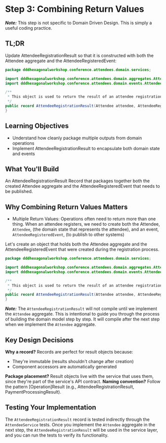 # Step 3: Combining Return Values

***Note:*** This step is not specific to Domain Driven Design.  This is simply a useful coding practice.

## TL;DR

Update AttendeeRegistrationResult so that it is constructed with both the Attendee aggregate and the AttendeeRegisteredEvent:

```java
package dddhexagonalworkshop.conference.attendees.domain.services;

import dddhexagonalworkshop.conference.attendees.domain.aggregates.Attendee;
import dddhexagonalworkshop.conference.attendees.domain.events.AttendeeRegisteredEvent;

/**
 * This object is used to return the result of an attendee registration and contains the objects created by the Aggregate.
 */
public record AttendeeRegistrationResult(Attendee attendee, AttendeeRegisteredEvent attendeeRegisteredEvent) {
}
```

## Learning Objectives

- Understand how cleanly package multiple outputs from domain operations
- Implement AttendeeRegistrationResult to encapsulate both domain state and events

## What You'll Build

An AttendeeRegistrationResult Record that packages together both the created Attendee aggregate and the AttendeeRegisteredEvent that needs to be published.

## Why Combining Return Values Matters
 
- Multiple Return Values: Operations often need to return more than one thing. When an attendee registers, we need to create both the Attendee, `Attendee`, (the domain state that represents the attendee), and an event, `AttendeeRegisteredEvent`, (to publish to other systems)

Let's create an object that holds both the Attendee aggregate and the AttendeeRegisteredEvent that were created during the registration process.

```java
package dddhexagonalworkshop.conference.attendees.domain.services;

import dddhexagonalworkshop.conference.attendees.domain.aggregates.Attendee;
import dddhexagonalworkshop.conference.attendees.domain.events.AttendeeRegisteredEvent;

/**
 * This object is used to return the result of an attendee registration and contains the objects created by the Aggregate.
 */
public record AttendeeRegistrationResult(Attendee attendee, AttendeeRegisteredEvent attendeeRegisteredEvent) {
}
```
***Note:*** The `AttendeeRegistrationResult` will not compile until we implement the `Attendee` aggregate. This is intentional to guide you through the process of building the domain model step by step.  It will compile after the next step when we implement the `Attendee` aggregate.

## Key Design Decisions

**Why a record?** Records are perfect for result objects because:
- They're immutable (results shouldn't change after creation)
- Component accessors are automatically generated

**Package placement?** Result objects live with the service that uses them, since they're part of the service's API contract.
**Naming convention?** Follow the pattern [Operation]Result (e.g., AttendeeRegistrationResult, PaymentProcessingResult).

## Testing Your Implementation
The `AttendeeRegistrationResult` record is tested indirectly through the `AttendeeService` tests. Once you implement the `Attendee` aggregate in the next step, the `AttendeeRegistrationResult` will be used in the service layer, and you can run the tests to verify its functionality.

